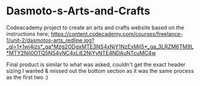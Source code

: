 # Dasmoto-s-Arts-and-Crafts
Codeacademy project to create an arts and crafts website based on the instructions here; https://content.codecademy.com/courses/freelance-1/unit-2/dasmotos-arts_redline.jpg?_gl=1*1wj4izs*_ga*Mzg2ODgxMTE3NS4xNjY1NzExMjI5*_ga_3LRZM6TM9L*MTY2NjI0OTQ5NS4yNC4xLjE2NjYyNTE4NDAuNTcuMC4w

Final product is similar to what was asked, couldn't get the exact header sizing I wanted & missed out the bottom section as it was the same process as the first two :)

